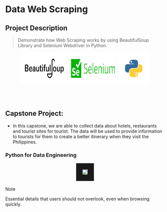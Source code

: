 # Data Web Scraping

## Project Description
> Demonstrate how Web Scraping works by using BeautifulSoup Library and Selenium Webdriver in Python.
<p align="center">
<img src="https://github.com/sCent02/DataWebScraping/blob/main/asset/img/course-1212-bs.jpg" width="150" height="100 border="20"/>
<img src="https://github.com/sCent02/DataWebScraping/blob/main/asset/img/Selenium.jpeg" width="150" height="100 border="20"/>
<img src="https://github.com/sCent02/DataWebScraping/blob/main/asset/img/python-programming-language.png" width="100" height="100 border="20"/>
</p>

<br>
<br>

## **Capstone Project:**
+ In this capstone, we are able to collect data about hotels, restaurants and tourist sites for tourist.  The data will be used to provide information to tourists for them to create a better itinerary when they visit the Philippines.
  
### Python for Data Engineering
<p align="center">
<img src="https://github.com/sCent02/vince-webscrape-portfolio.githuhb.io/blob/main/asset/img/Data%20Engineering%20Cert.PNG" border="20"/>
</p>

> [!NOTE]  
> Essential details that users should not overlook, even when browsing quickly.

